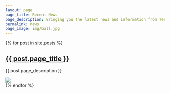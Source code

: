 ```yaml
---
layout: page
page_title: Recent News
page_description: Bringing you the latest news and information from Tennis Otago
permalink: news
page_image: img/ball.jpg
---
```


<section>

<div class="container">
    <div class="row">
        {% for post in site.posts %}
        <div class="col-md-6 news">
        <h2><a href="{{ site.url }}{{ post.url }}"> {{ post.page_title }} </a></h2>
        <p> {{ post.page_description }}</p>
        </div>
        <div class="col-md-6 news-img">
        <img src='{{ post.page_image }}'/>
        </div>
        {% endfor %}
        </div>
</div> 
</section>